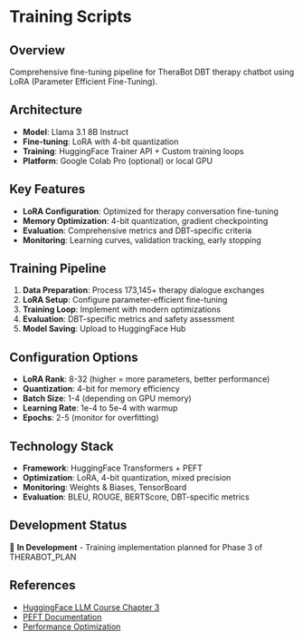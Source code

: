 # Training Scripts

## Overview
Comprehensive fine-tuning pipeline for TheraBot DBT therapy chatbot using LoRA (Parameter Efficient Fine-Tuning).

## Architecture
- **Model**: Llama 3.1 8B Instruct
- **Fine-tuning**: LoRA with 4-bit quantization
- **Training**: HuggingFace Trainer API + Custom training loops
- **Platform**: Google Colab Pro (optional) or local GPU

## Key Features
- **LoRA Configuration**: Optimized for therapy conversation fine-tuning
- **Memory Optimization**: 4-bit quantization, gradient checkpointing
- **Evaluation**: Comprehensive metrics and DBT-specific criteria
- **Monitoring**: Learning curves, validation tracking, early stopping

## Training Pipeline
1. **Data Preparation**: Process 173,145+ therapy dialogue exchanges
2. **LoRA Setup**: Configure parameter-efficient fine-tuning
3. **Training Loop**: Implement with modern optimizations
4. **Evaluation**: DBT-specific metrics and safety assessment
5. **Model Saving**: Upload to HuggingFace Hub

## Configuration Options
- **LoRA Rank**: 8-32 (higher = more parameters, better performance)
- **Quantization**: 4-bit for memory efficiency
- **Batch Size**: 1-4 (depending on GPU memory)
- **Learning Rate**: 1e-4 to 5e-4 with warmup
- **Epochs**: 2-5 (monitor for overfitting)

## Technology Stack
- **Framework**: HuggingFace Transformers + PEFT
- **Optimization**: LoRA, 4-bit quantization, mixed precision
- **Monitoring**: Weights & Biases, TensorBoard
- **Evaluation**: BLEU, ROUGE, BERTScore, DBT-specific metrics

## Development Status
🚧 **In Development** - Training implementation planned for Phase 3 of THERABOT_PLAN

## References
- [HuggingFace LLM Course Chapter 3](https://huggingface.co/learn/llm-course/chapter3/1)
- [PEFT Documentation](https://huggingface.co/docs/peft/)
- [Performance Optimization](https://huggingface.co/docs/transformers/main/en/performance)
